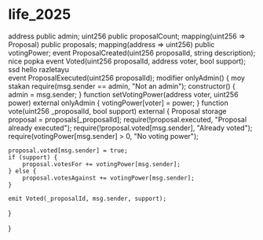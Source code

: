 # life_2025 
address public admin; 
uint256 public proposalCount; 
mapping(uint256 => Proposal) public proposals; 
mapping(address => uint256) public votingPower;
event ProposalCreated(uint256 proposalId, string description); 
nice popka
event Voted(uint256 proposalId, address voter, bool support); 
ssd 
hello 
razletayu  
event ProposalExecuted(uint256 proposalId);
modifier onlyAdmin() { 
moy stakan
    require(msg.sender == admin, "Not an admin");
constructor() {
    admin = msg.sender;
}
function setVotingPower(address voter, uint256 power) external onlyAdmin {
    votingPower[voter] = power;
}
function vote(uint256 _proposalId, bool support) external {
    Proposal storage proposal = proposals[_proposalId];
    require(!proposal.executed, "Proposal already executed");
    require(!proposal.voted[msg.sender], "Already voted");
    require(votingPower[msg.sender] > 0, "No voting power");
    
    proposal.voted[msg.sender] = true;
    if (support) {
        proposal.votesFor += votingPower[msg.sender];
    } else {
        proposal.votesAgainst += votingPower[msg.sender];
    }
    
    emit Voted(_proposalId, msg.sender, support);
}

}

